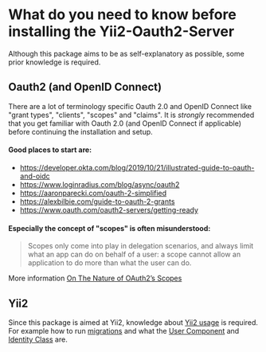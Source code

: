 What do you need to know before installing the Yii2-Oauth2-Server
=================================================================

Although this package aims to be as self-explanatory as possible, some prior knowledge is required.

## Oauth2 (and OpenID Connect)

There are a lot of terminology specific Oauth 2.0 and OpenID Connect like "grant types", "clients", "scopes" and "claims".
It is *strongly* recommended that you get familiar with Oauth 2.0 (and OpenID Connect if applicable) before continuing
the installation and setup.  

#### Good places to start are:
* https://developer.okta.com/blog/2019/10/21/illustrated-guide-to-oauth-and-oidc
* https://www.loginradius.com/blog/async/oauth2
* https://aaronparecki.com/oauth-2-simplified
* https://alexbilbie.com/guide-to-oauth-2-grants
* https://www.oauth.com/oauth2-servers/getting-ready

#### Especially the concept of "scopes" is often misunderstood:
> Scopes only come into play in delegation scenarios, and always limit what an app can do on behalf of a user:
> a scope cannot allow an application to do more than what the user can do.

More information [On The Nature of OAuth2’s Scopes](https://auth0.com/blog/on-the-nature-of-oauth2-scopes/)

## Yii2

Since this package is aimed at Yii2, knowledge about [Yii2 usage](https://www.yiiframework.com/doc/guide/2.0/en) is required.
For example how to run [migrations](https://www.yiiframework.com/doc/guide/2.0/en/db-migrations) and what the 
[User Component](https://www.yiiframework.com/doc/guide/2.0/en/security-authentication#configuring-user) and 
[Identity Class](https://www.yiiframework.com/doc/guide/2.0/en/security-authentication#implementing-identity) are. 
